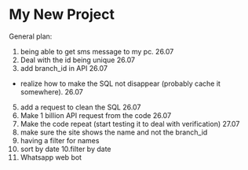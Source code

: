 # My New Project

General plan:

1. being able to get sms message to my pc. 26.07 
2. Deal with the id being unique 26.07
3. add branch_id in API 26.07
* realize how to make the SQL not disappear (probably cache it somewhere). 26.07
5. add a request to clean the SQL 26.07
6. Make 1 billion API request from the code 26.07
7. Make the code repeat (start testing it to deal with verification) 27.07
4. make sure the site shows the name and not the branch_id 
8. having a filter for names
9. sort by date
10.filter by date
11. Whatsapp web bot


 
